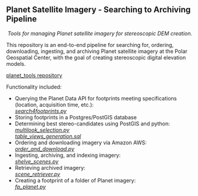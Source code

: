 ## Planet Satellite Imagery - Searching to Archiving Pipeline
<p style="text-align: center;"><i>Tools for managing Planet satellite imagery for stereoscopic DEM creation.</i></p>

This repository is an end-to-end pipeline for searching for, ordering, 
downloading, ingesting, and archiving Planet satellite imagery at the Polar Geospatial
Center, with the goal of creating stereoscopic digital elevation models. <br>  

[planet_tools repository](https://github.com/disbr007/planet_tools)<br>

Functionality included:<br>
- Querying the Planet Data API for footprints meeting specifications (location, acquisition time, etc.):<br> 
*[search4footprints.py](https://github.com/disbr007/planet_tools/blob/master/search4footprints.py)*
- Storing footprints in a Postgres/PostGIS database
- Determining best stereo-candidates using PostGIS and python:<br>
*[multilook_selection.py](https://github.com/disbr007/planet_tools/blob/master/multilook_selection.py)* <br>
*[table_views_generation.sql](https://github.com/disbr007/planet_tools/blob/master/sql/tables_views_generation.sql)*
- Ordering and downloading imagery via Amazon AWS:<br>
*[order_and_download.py](https://github.com/disbr007/planet_tools/blob/master/order_and_download.py)*
- Ingesting, archiving, and indexing imagery:<br>
*[shelve_scenes.py](https://github.com/disbr007/planet_tools/blob/master/shelve_scenes.py)*
- Retrieving archived imagery:<br>
*[scene_retriever.py](https://github.com/disbr007/planet_tools/blob/master/scene_retreiver.py)*
- Creating a footprint of a folder of Planet imagery:<br>
*[fp_planet.py](https://github.com/disbr007/planet_tools/blob/master/fp_planet.py)*

<!--- TODO
add more descriptions
add code snippets
add images--->